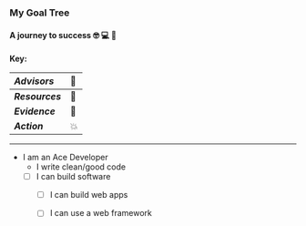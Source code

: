 ### My Goal Tree

#### A journey to success 🤓 💻 🙏

**Key:**

| _**Advisors**_ | 🧐 |
| :--- | :--- |
| _**Resources**_ | 📖 |
| _**Evidence**_ | 📸 |
| _**Action**_ | 💥 |

---

* I am an Ace Developer 
  * I write clean/good code
  * [ ] I can build software
    * [ ] I can build web apps
    * [ ] I can use a web framework



